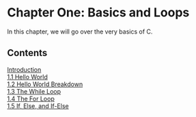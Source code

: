 # Chapter One: Basics and Loops
In this chapter, we will go over the very basics of C.

Contents
--------

[Introduction](learn-c/Chapter%20One%20Basics%20and%20Loops/1.0%20Introduction.html)  
[1.1 Hello World](learn-c/Chapter%20One%20Basics%20and%20Loops/1.1%20Hello%20World.html)  
[1.2 Hello World Breakdown](learn-c/Chapter%20One%20Basics%20and%20Loops/1.2%20Hello%20World%20Breakdown.html)  
[1.3 The While Loop](learn-c/Chapter%20One%20Basics%20and%20Loops/1.3%20The%20While%20Loop.html)  
[1.4 The For Loop](learn-c/Chapter%20One%20Basics%20and%20Loops/1.4%20The%20For%20Loop.html)  
[1.5 If, Else, and If-Else](learn-c/Chapter%20One%20Basics%20and%20Loops/1.5%20If%2C%20Else%2C%20and%20Else-If.html)
